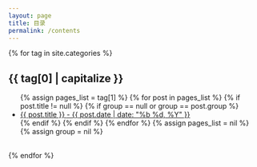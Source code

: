 ```yaml
---
layout: page
title: 目录
permalink: /contents
---
```


{% for tag in site.categories %}
  <h2 id="{{ tag[0] }}">{{ tag[0] | capitalize }}</h2>
  <ul>
    {% assign pages_list = tag[1] %}
    {% for post in pages_list %}
      {% if post.title != null %}
      {% if group == null or group == post.group %}
      <li>
        <a href="{{ site.url }}{{ site.baseurl }}{{ post.url }}">{{ post.title }}
        <span class="entry-date">
            - <time datetime="{{ post.date | date_to_xmlschema }}" itemprop="datePublished">{{ post.date | date: "%b %d, %Y" }}</time>
        </span></a>
      </li>
      {% endif %}
      {% endif %}
    {% endfor %}
    {% assign pages_list = nil %}
    {% assign group = nil %}
  </ul>
  <br>
{% endfor %}